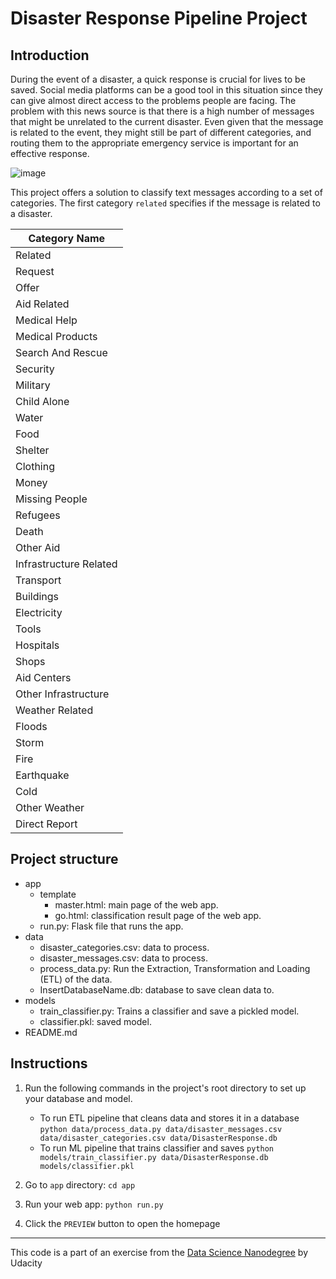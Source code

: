 # Disaster Response Pipeline Project

## Introduction
During the event of a disaster, a quick response is crucial for lives to be saved. Social media platforms can be a good tool in this situation since they can give almost direct access to the problems people are facing. The problem with this news source is that there is a high number of messages that might be unrelated to the current disaster. Even given that the message is related to the event, they might still be part of different categories, and routing them to the appropriate emergency service is important for an effective response.

![image](https://user-images.githubusercontent.com/3620840/205431388-c08abe1c-3d9a-4ff6-8c04-1a890d1628ad.png)

This project offers a solution to classify text messages according to a set of categories. The first category `related` specifies if the message is related to a disaster.

|Category Name|
|-|
|Related|
|Request|
|Offer|
|Aid Related|
|Medical Help|
|Medical Products|
|Search And Rescue|
|Security|
|Military|
|Child Alone|
|Water|
|Food|
|Shelter|
|Clothing|
|Money|
|Missing People|
|Refugees|
|Death|
|Other Aid|
|Infrastructure Related|
|Transport|
|Buildings|
|Electricity|
|Tools|
|Hospitals|
|Shops|
|Aid Centers|
|Other Infrastructure|
|Weather Related|
|Floods|
|Storm|
|Fire|
|Earthquake|
|Cold|
|Other Weather|
|Direct Report|

## Project structure

* app
  - template
    - master.html: main page of the web app.
    - go.html: classification result page of the web app.
  - run.py: Flask file that runs the app.
* data
  - disaster_categories.csv: data to process.
  - disaster_messages.csv: data to process.
  - process_data.py: Run the Extraction, Transformation and Loading (ETL) of the data.
  - InsertDatabaseName.db: database to save clean data to.
* models
  - train_classifier.py: Trains a classifier and save a pickled model.
  - classifier.pkl: saved model.
* README.md


## Instructions
1. Run the following commands in the project's root directory to set up your database and model.

    - To run ETL pipeline that cleans data and stores it in a database
        `python data/process_data.py data/disaster_messages.csv data/disaster_categories.csv data/DisasterResponse.db`
    - To run ML pipeline that trains classifier and saves
        `python models/train_classifier.py data/DisasterResponse.db models/classifier.pkl`

2. Go to `app` directory: `cd app`

3. Run your web app: `python run.py`

4. Click the `PREVIEW` button to open the homepage


-----

This code is a part of an exercise from the [Data Science Nanodegree](https://github.com/udacity/DSND_Term2) by Udacity